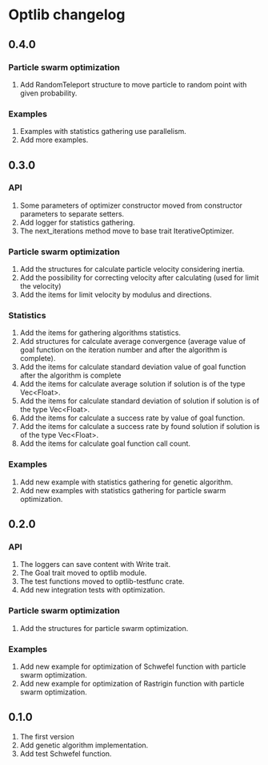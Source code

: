 # Optlib changelog

## 0.4.0

### Particle swarm optimization
1. Add RandomTeleport structure to move particle to random point with given probability.

### Examples
1. Examples with statistics gathering use parallelism.
1. Add more examples.


## 0.3.0

### API
1. Some parameters of optimizer constructor moved from constructor parameters to separate setters.
1. Add logger for statistics gathering.
1. The next_iterations method move to base trait IterativeOptimizer.

### Particle swarm optimization
1. Add the structures for calculate particle velocity considering inertia.
1. Add the possibility for correcting velocity after calculating (used for limit the velocity)
1. Add the items for limit velocity by modulus and directions.

### Statistics
1. Add the items for gathering algorithms statistics.
1. Add structures for calculate average convergence (average value of goal function on the iteration number and after the algorithm is complete).
1. Add the items for calculate standard deviation value of goal function after the algorithm is complete
1. Add the items for calculate average solution if solution is of the type Vec&lt;Float&gt;.
1. Add the items for calculate standard deviation of solution if solution is of the type Vec&lt;Float&gt;.
1. Add the items for calculate a success rate by value of goal function.
1. Add the items for calculate a success rate by found solution if solution is of the type Vec&lt;Float&gt;.
1. Add the items for calculate goal function call count.

### Examples
1. Add new example with statistics gathering for genetic algorithm.
1. Add new examples with statistics gathering for particle swarm optimization.



## 0.2.0

### API

1. The loggers can save content with Write trait.
1. The Goal trait moved to optlib module.
1. The test functions moved to optlib-testfunc crate.
1. Add new integration tests with optimization.

### Particle swarm optimization
1. Add the structures for particle swarm optimization.

### Examples
1. Add new example for optimization of Schwefel function with particle swarm optimization.
1. Add new example for optimization of Rastrigin function with particle swarm optimization.


## 0.1.0

1. The first version
1. Add genetic algorithm implementation.
1. Add test Schwefel function.

